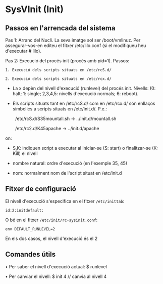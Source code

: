 # SysVInit (Init)

## Passos en l'arrencada del sistema

Pas 1:  Arranc del Nucli. La seva imatge sol ser /boot/vmlinuz. Per assegurar-vos-en editeu el fitxer /etc/lilo.conf (si el modifiqueu heu d'executar # lilo). 

Pas 2: Execució del procés init (procés amb pid=1). Passos: 

	1. Execució dels scripts situats en /etc/rcS.d/ 

	2. Execució dels scripts situats en /etc/rcx.d/ 

- La x depèn del nivell d'execució (runlevel) del procés init. Nivells: (0: halt; 1: single; 2,3,4,5: nivells d'execució normals; 6: reboot). 

- Els scripts situats tant en /etc/rcS.d/ com en /etc/rcx.d/ són enllaços simbòlics a scripts situats en /etc/init.d/. P.e.:

        /etc/rcS.d/S35mountall.sh -> ../init.d/mountall.sh

        /etc/rc2.d/K45apache -> ../init.d/apache

on:

- S,K: indiquen script a executar al iniciar-se (S: start) o finalitzar-se (K: Kill) el nivell

- nombre natural: ordre d'execució (en l'exemple 35, 45)

- nom: normalment nom de l'script situat en /etc/init.d

## Fitxer de configuració
El nivell d'execució s'especifica en el fitxer `/etc/inittab`:

`id:2:initdefault:`

O bé en el fitxer `/etc/init/rc-sysinit.conf`:

`env DEFAULT_RUNLEVEL=2`

En els dos casos, el nivell d'execució és el 2

## Comandes útils
• Per saber el nivell d'execució actual: $ runlevel

• Per canviar el nivell: $ init 4 // canvia al nivell 4


 